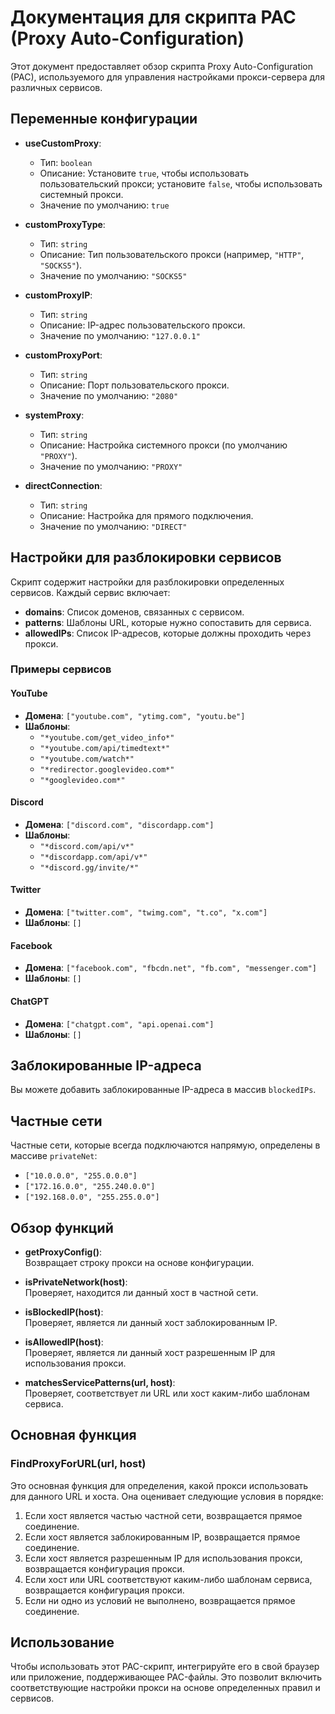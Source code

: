 # Документация для скрипта PAC (Proxy Auto-Configuration)

Этот документ предоставляет обзор скрипта Proxy Auto-Configuration (PAC), используемого для управления настройками прокси-сервера для различных сервисов.

## Переменные конфигурации

- **useCustomProxy**:  
  - Тип: `boolean`  
  - Описание: Установите `true`, чтобы использовать пользовательский прокси; установите `false`, чтобы использовать системный прокси.  
  - Значение по умолчанию: `true`

- **customProxyType**:  
  - Тип: `string`  
  - Описание: Тип пользовательского прокси (например, `"HTTP"`, `"SOCKS5"`).  
  - Значение по умолчанию: `"SOCKS5"`

- **customProxyIP**:  
  - Тип: `string`  
  - Описание: IP-адрес пользовательского прокси.  
  - Значение по умолчанию: `"127.0.0.1"`

- **customProxyPort**:  
  - Тип: `string`  
  - Описание: Порт пользовательского прокси.  
  - Значение по умолчанию: `"2080"`

- **systemProxy**:  
  - Тип: `string`  
  - Описание: Настройка системного прокси (по умолчанию `"PROXY"`).  
  - Значение по умолчанию: `"PROXY"`

- **directConnection**:  
  - Тип: `string`  
  - Описание: Настройка для прямого подключения.  
  - Значение по умолчанию: `"DIRECT"`

## Настройки для разблокировки сервисов

Скрипт содержит настройки для разблокировки определенных сервисов. Каждый сервис включает:

- **domains**: Список доменов, связанных с сервисом.
- **patterns**: Шаблоны URL, которые нужно сопоставить для сервиса.
- **allowedIPs**: Список IP-адресов, которые должны проходить через прокси.

### Примеры сервисов

#### YouTube
- **Доменa**: `["youtube.com", "ytimg.com", "youtu.be"]`
- **Шаблоны**: 
  - `"*youtube.com/get_video_info*"`
  - `"*youtube.com/api/timedtext*"`
  - `"*youtube.com/watch*"`
  - `"*redirector.googlevideo.com*"`
  - `"*googlevideo.com*"`

#### Discord
- **Доменa**: `["discord.com", "discordapp.com"]`
- **Шаблоны**:
  - `"*discord.com/api/v*"`
  - `"*discordapp.com/api/v*"`
  - `"*discord.gg/invite/*"`

#### Twitter
- **Доменa**: `["twitter.com", "twimg.com", "t.co", "x.com"]`
- **Шаблоны**: `[]`

#### Facebook
- **Доменa**: `["facebook.com", "fbcdn.net", "fb.com", "messenger.com"]`
- **Шаблоны**: `[]`

#### ChatGPT
- **Доменa**: `["chatgpt.com", "api.openai.com"]`
- **Шаблоны**: `[]`

## Заблокированные IP-адреса

Вы можете добавить заблокированные IP-адреса в массив `blockedIPs`.

## Частные сети

Частные сети, которые всегда подключаются напрямую, определены в массиве `privateNet`:
- `["10.0.0.0", "255.0.0.0"]`
- `["172.16.0.0", "255.240.0.0"]`
- `["192.168.0.0", "255.255.0.0"]`

## Обзор функций

- **getProxyConfig()**:  
  Возвращает строку прокси на основе конфигурации.

- **isPrivateNetwork(host)**:  
  Проверяет, находится ли данный хост в частной сети.

- **isBlockedIP(host)**:  
  Проверяет, является ли данный хост заблокированным IP.

- **isAllowedIP(host)**:  
  Проверяет, является ли данный хост разрешенным IP для использования прокси.

- **matchesServicePatterns(url, host)**:  
  Проверяет, соответствует ли URL или хост каким-либо шаблонам сервиса.

## Основная функция

### FindProxyForURL(url, host)

Это основная функция для определения, какой прокси использовать для данного URL и хоста. Она оценивает следующие условия в порядке:

1. Если хост является частью частной сети, возвращается прямое соединение.
2. Если хост является заблокированным IP, возвращается прямое соединение.
3. Если хост является разрешенным IP для использования прокси, возвращается конфигурация прокси.
4. Если хост или URL соответствуют каким-либо шаблонам сервиса, возвращается конфигурация прокси.
5. Если ни одно из условий не выполнено, возвращается прямое соединение.

## Использование

Чтобы использовать этот PAC-скрипт, интегрируйте его в свой браузер или приложение, поддерживающее PAC-файлы. Это позволит включить соответствующие настройки прокси на основе определенных правил и сервисов.
